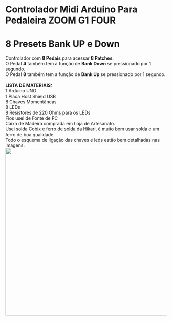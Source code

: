 # Controlador Midi Arduino Para Pedaleira ZOOM G1 FOUR
# 8 Presets Bank UP e Down
Controlador com <b>8 Pedais</b> para acessar <b>8 Patches</b>.<br>
O Pedal <b>4</b> também tem a função de <b>Bank Down</b> se pressionado por 1 segundo.<br>
O Pedal <b>8</b> também tem a função de <b>Bank Up</b> se pressionado por 1 segundo.<br>
<br>
<b>LISTA DE MATERIAIS:</b><br>
1 Arduíno UNO<br>
1 Placa Host Shield USB<br>
8 Chaves Momentâneas<br>
8 LEDs<br>
8 Resistores de 220 Ohms para os LEDs<br>
Fios usei de Fonte de PC<br>
Caixa de Madeira comprada em Loja de Artesanato.
<br>
Usei solda Cobix e ferro de solda da Hikari, é muito bom usar solda e um ferro de boa qualidade.<br>
Todo o esquema de ligação das chaves e leds estão bem detalhadas nas imagens.
<br>
<img width=652 height=522 src="Foot%20Zoom%20G1%20Four%208%20pedais%20up%20e%20down.jpg">

